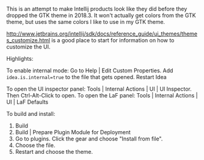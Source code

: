 This is an attempt to make Intellij products look like they did before they
dropped the GTK theme in 2018.3.  It won't actually get colors from the GTK
theme, but uses the same colors I like to use in my GTK theme.

http://www.jetbrains.org/intellij/sdk/docs/reference_guide/ui_themes/themes_customize.html
is a good place to start for information on how to customize the UI.

Highlights:

To enable internal mode:
Go to Help | Edit Custom Properties.  Add `idea.is.internal=true` to the file
that gets opened.  Restart Idea

To open the UI inspector panel:
Tools | Internal Actions | UI | UI Inspector.  Then Ctrl-Alt-Click to open.
To open the LaF panel:
Tools | Internal Actions | UI | LaF Defaults

To build and install:
1. Build
2. Build | Prepare Plugin Module <module name> for Deployment
3. Go to plugins. Click the gear and choose "Install from file".
4. Choose the file.
5. Restart and choose the theme.